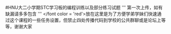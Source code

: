 #HNU大二小学期STC学习板的编程训练以及部分练习试题
''' 第一次上传，如有缺漏请多多包含 '''
</font color = 'red'>放在这里是为了方便学弟学妹们快速通过这个课程的一些任务设置，但禁止四处传播代码到学校的公共群聊或是论坛上等等，谢谢大家</font>
